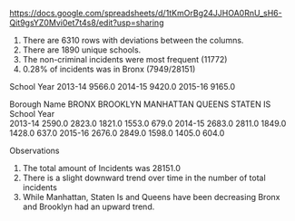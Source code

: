https://docs.google.com/spreadsheets/d/1tKmOrBg24JJHOA0RnU_sH6-Qit9gsYZ0Mvi0et7t4s8/edit?usp=sharing
1. There are 6310 rows with deviations between the columns.
2. There are 1890 unique schools.
3. The non-criminal incidents were most frequent (11772)
4. 0.28% of incidents was in Bronx (7949/28151)



School Year
2013-14    9566.0
2014-15    9420.0
2015-16    9165.0

Borough Name   BRONX  BROOKLYN  MANHATTAN  QUEENS  STATEN IS
School Year                                                 
2013-14       2590.0    2823.0     1821.0  1553.0      679.0
2014-15       2683.0    2811.0     1849.0  1428.0      637.0
2015-16       2676.0    2849.0     1598.0  1405.0      604.0

Observations

1. The total amount of Incidents was 28151.0
2. There is a slight downward trend over time in the number of total incidents
3. While Manhattan, Staten Is and Queens have been decreasing Bronx and Brooklyn had an upward trend.
